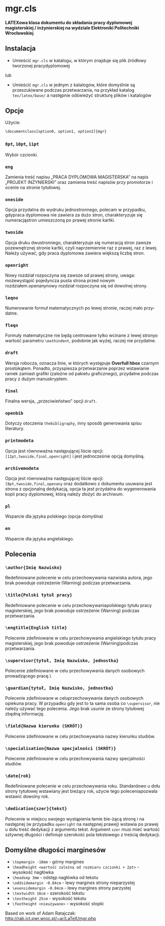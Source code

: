 # mgr.cls
#### LATEXowa klasa dokumentu do składania pracy dyplomowej magisterskiej / inżynierskiej na wydziale Elektroniki Politechniki Wrocławskiej

## Instalacja
* Umieścić `mgr.cls` w katalogu, w którym znajduje się plik źródłowy tworzonej pracydyplomowej

lub

* Umieścić `mgr.cls` w jednym z katalogów, które domyślnie są przeszukiwane podczas przetwarzania, na przykład katalog `tex/latex/base/` a następnie odświeżyć strukturę plików i katalogów

## Opcje
Użycie:

    \documentclass[option0, option1, option2]{mgr}

### `8pt`, `10pt`, `11pt`
Wybór czcionki.

### `eng`
Zamienia treść napisu „PRACA DYPLOMOWA MAGISTERSKA” na napis „PROJEKT INŻYNIERSKI” oraz zamienia treść napisów przy promotorze i ocenie na stronie tytułowej.

### `oneside`
Opcja przydatna do wydruku jednostronnego, polecam w przypadku, gdypraca dyplomowa nie zawiera za dużo stron, charakteryzuje się numeracjąstron umieszczoną po prawej stronie kartki.
### `twoside` 
Opcja druku dwustronnego, charakteryzuje się numeracją stron zawsze pozewnętrznej stronie kartki, czyli naprzemiennie raz z prawej, raz z lewej. Należy używać, gdy praca dyplomowa zawiera większą liczbę stron.

### `openright`
Nowy rozdział rozpoczyna się zawsze od prawej strony, uwaga: możewystąpić pojedyncza pusta strona przed nowym rozdziałem.openanynowy rozdział rozpoczyna się od dowolnej strony.

### `leqno` 
Numerowanie formuł matematycznych po lewej stronie, raczej mało przy-datne.

### `fleqn` 
Formuły matematyczne nie będą centrowane tylko wcinane z lewej stronyo wartość parametru `\mathindent`, podobnie jak wyżej, raczej nie przydatne.

### `draft` 
Wersja robocza, oznacza linie, w których występuje **Overfull hbox** czarnym prostokątem. Ponadto, przyspiesza przetwarzanie poprzez wstawianie ramek zamiast grafiki (zależne od pakietu graficznego), przydatne podczas pracy z dużym manuskryptem.

### `final`
Finalna wersja, „przeciwieństwo” opcji `draft`.

### `openbib`
Dotyczy otoczenia `thebibligraphy`, inny sposób generowania spisu literatury.

### `printmodeta` 
Opcja jest równoważna następującej liście opcji: `[12pt,twoside,final,openright]` i jest jednocześnie opcją domyślną.

### `archivemodeta` 
Opcja jest równoważna następującej liście opcji: `[8pt,twoside,final,openany` oraz dodatkowo z dokumentu usuwana jest strona z opcjonalną dedykacją, opcja ta jest przydatna do wygenerowania kopii pracy dyplomowej, którą należy złożyć do archiwum. 

### `pl`
Wsparcie dla języka polskiego (opcja domyślna)

### `en` 
Wsparcie dla języka angielskiego.

## Polecenia

### `\author{Imię Nazwisko}`
Redefiniowane polecenie w celu przechowywania nazwiska autora, jego brak powoduje ostrzeżenie (Warning) podczas przetwarzania.

### `\title{Polski tytuł pracy}` 
Redefiniowane polecenie w celu przechowywaniapolskiego tytułu pracy magisterskiej, jego brak powoduje ostrzeżenie (Warning) podczas przetwarzania.

### `\engtitle{English title}` 
Polecenie zdefiniowane w celu przechowywania angielskiego tytułu pracy magisterskiej, jego brak powoduje ostrzeżenie (Warning)podczas przetwarzania.
### `\supervisor{tytuł, Imię Nazwisko, jednostka}` 
Polecenie zdefiniowane w celu przechowywania danych osobowych prowadzącego pracę.\

### `\guardian{tytuł, Imię Nazwisko, jednostka}` 
Polecenie zdefiniowane w celuprzechowywania danych osobowych opiekuna pracy. W przypadku gdy jest to ta sama osoba co `\supervisor`, nie należy używać tego polecenia. Jego brak usunie ze strony tytułowej zbędną informację.

### `\field{Nazwa kierunku (SKRÓT)}` 
Polecenie zdefiniowane w celu przechowywania nazwy kierunku studiów.

### `\specialisation{Nazwa specjalności (SKRÓT)}` 
Polecenie zdefiniowane w celu przechowywania nazwy specjalności studiów.

### `\date{rok}`
Redefiniowane polecenie w celu przechowywania roku. Standardowo u dołu strony tytułowej wstawiany jest bieżący rok, użycie tego poleceniapozwala wstawić dowolny rok.

### `\dedication{szer}{tekst}`
Polecenie w miejscu swojego wystąpienia łamie bie-żącą stronę i na następnej (w przypadku `openright` na następnej prawej) wstawia po prawej u dołu treść dedykacji z argumentu tekst. Argument `szer` musi mieć wartość sztywnej długości i definiuje szerokość pola tekstowego z treścią dedykacji.

## Domyślne długości marginesów
* `\topmargin -18mm` - górny margines
* `\headheight <wartość zależna od rozmiaru czcionki + 2pt>` - wysokość nagłówka
* `\headsep 3mm` - odstęp nagłówka od tekstu
* `\oddsidemargin -0.04cm`  - lewy margines strony nieparzystej
* `\evensidemargin -0.04cm` - lewy margines strony parzystej
* `\textwidth 16cm` - szerokość tekstu
* `\textheight 25cm` - wysokość tekstu
* `\footheight <nieużywane>` - wysokość stopki

Based on work of Adam Ratajczak:
http://rab.ict.pwr.wroc.pl/~ar/LaTeX/mgr.php
